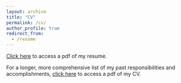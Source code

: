 ```yaml
---
layout: archive
title: "CV"
permalink: /cv/
author_profile: true
redirect_from:
  - /resume
---
```

[Click here](/files/resumee.pdf) to access a pdf of my resume.

For a longer, more comprehensive list of my past responsibilities and accomplishments, [click here](/files/curriculum_vitae.pdf) to access a pdf of my CV.
